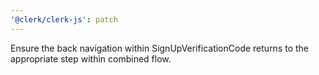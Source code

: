 ```yaml
---
'@clerk/clerk-js': patch
---
```


Ensure the back navigation within SignUpVerificationCode returns to the appropriate step within combined flow.
